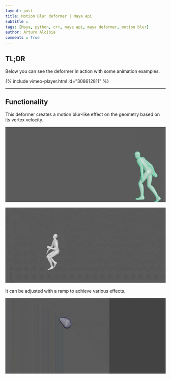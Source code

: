 ```yaml
---
layout: post
title: Motion Blur deformer | Maya Api
subtitle : 
tags: [Maya, python, c++, maya api, maya deformer, motion blur]
author: Arturo Alcibia
comments : True
---
```

## TL;DR

Below you can see the deformer in action with some animation examples.

{% include vimeo-player.html id="308612811" %}

---


## Functionality

This deformer creates a motion blur-like effect on the geometry based on its vertex velocity.

![Desktop View](/assets/img/motionBlur/finalAnim.gif)

![Desktop View](/assets/img/motionBlur/comparison_compressed.gif)

It can be adjusted with a ramp to achieve various effects.

![Desktop View](/assets/img/motionBlur/ramp_compressed.gif)
